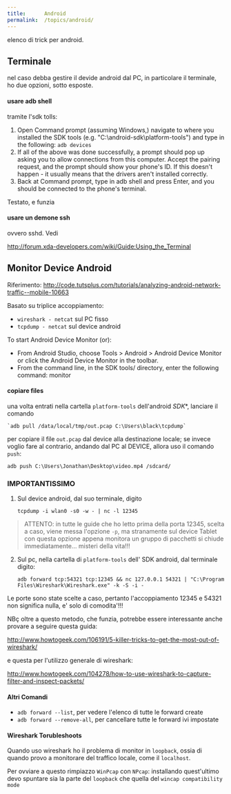 ```yaml
---
title:      Android
permalink:  /topics/android/
---
```


elenco di trick per android.




Terminale
----------

nel caso debba gestire il devide android dal PC, in particolare il terminale, ho due opzioni, sotto esposte.


#### usare adb shell

tramite l'sdk tolls:

1. Open Command prompt (assuming Windows,) navigate to where you installed the SDK tools (e.g. "C:\android-sdk\platform-tools\") and type in the following: `adb devices`
2. If all of the above was done successfully, a prompt should pop up asking you to allow connections from this computer. Accept the pairing request, and the prompt should show your phone's ID. If this doesn't happen - it usually means that the drivers aren't installed correctly.
3. Back at Command prompt, type in adb shell and press Enter, and you should be connected to the phone's terminal.

Testato, e funzia


#### usare un demone ssh

ovvero sshd. Vedi

http://forum.xda-developers.com/wiki/Guide:Using_the_Terminal



Monitor Device Android
-----------------------

Riferimento: http://code.tutsplus.com/tutorials/analyzing-android-network-traffic--mobile-10663


Basato su triplice accoppiamento:

* `wireshark - netcat` sul PC fisso
* `tcpdump - netcat` sul device android

To start Android Device Monitor (or):

* From Android Studio, choose Tools > Android > Android Device Monitor or click the Android Device Monitor   in the toolbar.
* From the command line, in the SDK tools/ directory, enter the following command:
monitor



#### copiare files

una volta entrati nella cartella `platform-tools` dell'android *SDK**, lanciare il comando

    `adb pull /data/local/tmp/out.pcap C:\Users\black\tcpdump`

per copiare il file `out.pcap` dal device alla destinazione locale; se invece voglio fare al contrario, andando dal PC al DEVICE, allora uso il comando `push`:

`adb push C:\Users\Jonathan\Desktop\video.mp4 /sdcard/`


### IMPORTANTISSIMO

1. Sul device android, dal suo terminale, digito

    `tcpdump -i wlan0 -s0 -w - | nc -l 12345`

> ATTENTO: in tutte le guide che ho letto prima della porta 12345, scelta a caso, viene messa l'opzione `-p`, ma stranamente sul device Tablet con questa opzione appena monitora un gruppo di pacchetti si chiude immediatamente... misteri della vita!!!

2. Sul pc, nella cartella di `platform-tools` dell' SDK android, dal terminale digito:

    `adb forward tcp:54321 tcp:12345 && nc 127.0.0.1 54321 | "C:\Program Files\Wireshark\Wireshark.exe" -k -S -i -`

Le porte sono state scelte a caso, pertanto l'accoppiamento 12345 e 54321 non significa nulla, e' solo di comodita'!!!

NBç oltre a questo metodo, che funzia, potrebbe essere interessante anche provare a seguire questa guida:

http://www.howtogeek.com/106191/5-killer-tricks-to-get-the-most-out-of-wireshark/

e questa per l'utilizzo generale di wireshark:

http://www.howtogeek.com/104278/how-to-use-wireshark-to-capture-filter-and-inspect-packets/


#### Altri Comandi

* `adb forward --list`, per vedere l'elenco di tutte le forward create
* `adb forward --remove-all`, per cancellare tutte le forward ivi impostate



#### Wireshark Torubleshoots

Quando uso wireshark ho il problema di monitor in `loopback`, ossia di quando provo a monitorare del traffico locale, come il `localhost`.

Per ovviare a questo rimpiazzo `WinPcap` con `NPcap`:
installando quest'ultimo devo spuntare sia la parte del `loopback` che quella del `wincap compatibility mode`
